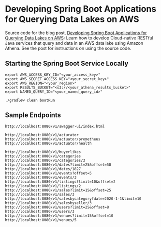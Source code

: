 # Developing Spring Boot Applications for Querying Data Lakes on AWS

Source code for the blog post, [Developing Spring Boot Applications for Querying Data Lakes on AWS](https://garystafford.medium.com/developing-spring-boot-applications-for-querying-data-lakes-on-aws-eeefa298741): Learn how to develop Cloud-native RESTful Java services that query and data in an AWS data lake using Amazon Athena. See the post for instructions on using the source code.

## Starting the Spring Boot Service Locally

```shell
export AWS_ACCESS_KEY_ID="<your_access_key>"
export AWS_SECRET_ACCESS_KEY="<your_secret_key>"
export AWS_REGION="<your_region>"
export RESULTS_BUCKET="<s3://<your_athena_results_bucket>"
export NAMED_QUERY_ID="<your_named_query_id>"

./gradlew clean bootRun
```

## Sample Endpoints

```text
http://localhost:8080/v1/swagger-ui/index.html

http://localhost:8080/v1/acturator
http://localhost:8080/v1/actuator/prometheus
http://localhost:8080/v1/actuator/health

http://localhost:8080/v1/buyerlikes
http://localhost:8080/v1/categories
http://localhost:8080/v1/categories/3
http://localhost:8080/v1/dates?limit=25&offset=50
http://localhost:8080/v1/dates/1827
http://localhost:8080/v1/events?offset=5
http://localhost:8080/v1/events/3
http://localhost:8080/v1/listings?limit=10&offset=2
http://localhost:8080/v1/listings/2
http://localhost:8080/v1/sales?limit=15&offset=25
http://localhost:8080/v1/sales/3
http://localhost:8080/v1/salesbycategory?date=2020-1-1&limit=10
http://localhost:8080/v1/salesbyseller/3
http://localhost:8080/v1/users?limit=25&offset=8
http://localhost:8080/v1/users/3
http://localhost:8080/v1/venues?limit=15&offset=10
http://localhost:8080/v1/venues/5
```
